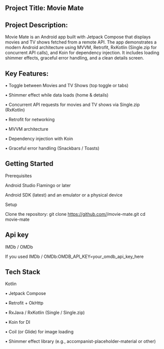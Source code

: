 ## Project Title: Movie Mate


## Project Description:
 Movie Mate is an Android app built with Jetpack Compose that displays movies and TV shows fetched from a remote API. The app demonstrates a modern Android architecture using MVVM, Retrofit, RxKotlin (Single.zip for concurrent API calls), and Koin for dependency injection. It includes loading shimmer effects, graceful error handling, and a clean details screen.
## Key Features:


• Toggle between Movies and TV Shows (top toggle or tabs)

• Shimmer effect while data loads (home &   details)

• Concurrent API requests for movies and TV shows via Single.zip (RxKotlin)

• Retrofit for networking

• MVVM architecture

• Dependency injection with Koin

• Graceful error handling (Snackbars / Toasts)

## Getting Started

Prerequisites

Android Studio Flamingo or later


Android SDK (latest) and an emulator or a physical device

Setup

Clone the repository: git clone https://github.com/<your-username>/movie-mate.git
cd movie-mate

## Api key
IMDb / OMDb

If you used IMDb / OMDb:OMDB_API_KEY=your_omdb_api_key_here

## Tech Stack

Kotlin

• Jetpack Compose

• Retrofit + OkHttp

• RxJava / RxKotlin (Single / Single.zip)

• Koin for DI

• Coil (or Glide) for image loading

• Shimmer effect library (e.g., accompanist-placeholder-material or other)






